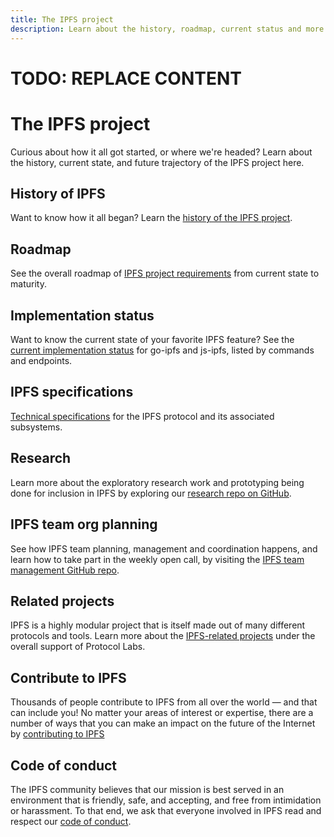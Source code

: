 ```yaml
---
title: The IPFS project
description: Learn about the history, roadmap, current status and more for IPFS, the InterPlanetary File System.
---
```

# TODO: REPLACE CONTENT

# The IPFS project

Curious about how it all got started, or where we're headed? Learn about the history, current state, and future trajectory of the IPFS project here.

## History of IPFS

Want to know how it all began? Learn the [history of the IPFS project](/project/history/).

## Roadmap

See the overall roadmap of [IPFS project requirements](https://github.com/ipfs/ipfs/blob/master/REQUIREMENTS.md) from current state to maturity.

## Implementation status

Want to know the current state of your favorite IPFS feature? See the [current implementation status](https://github.com/ipfs/ipfs/blob/master/IMPLEMENTATION_STATUS.md) for go-ipfs and js-ipfs, listed by commands and endpoints.

## IPFS specifications

[Technical specifications](https://github.com/ipfs/specs) for the IPFS protocol and its associated subsystems.

## Research

Learn more about the exploratory research work and prototyping being done for inclusion in IPFS by exploring our [research repo on GitHub](https://github.com/ipfs/research).

## IPFS team org planning

See how IPFS team planning, management and coordination happens, and learn how to take part in the weekly open call, by visiting the [IPFS team management GitHub repo](https://github.com/ipfs/team-mgmt).

## Related projects

IPFS is a highly modular project that is itself made out of many different protocols and tools. Learn more about the [IPFS-related projects](/project/related-projects/) under the overall support of Protocol Labs.

## Contribute to IPFS

Thousands of people contribute to IPFS from all over the world — and that can include you! No matter your areas of interest or expertise, there are a number of ways that you can make an impact on the future of the Internet by [contributing to IPFS](/project/contribute/)

## Code of conduct

The IPFS community believes that our mission is best served in an environment that is friendly, safe, and accepting, and free from intimidation or harassment. To that end, we ask that everyone involved in IPFS read and respect our [code of conduct](https://github.com/ipfs/community/blob/master/code-of-conduct.md).
